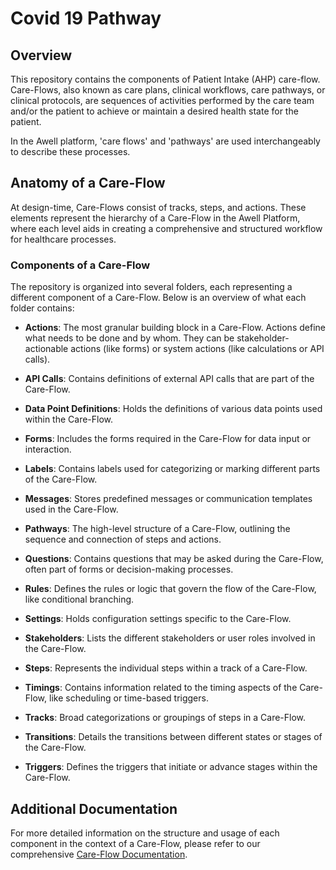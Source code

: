 
  # Covid 19 Pathway
  
  ## Overview
  This repository contains the components of Patient Intake (AHP) care-flow. Care-Flows, also known as care plans, clinical workflows, care pathways, or clinical protocols, are sequences of activities performed by the care team and/or the patient to achieve or maintain a desired health state for the patient.
  
  In the Awell platform, 'care flows' and 'pathways' are used interchangeably to describe these processes.
  
  ## Anatomy of a Care-Flow
  At design-time, Care-Flows consist of tracks, steps, and actions. These elements represent the hierarchy of a Care-Flow in the Awell Platform, where each level aids in creating a comprehensive and structured workflow for healthcare processes.
  
  ### Components of a Care-Flow
  The repository is organized into several folders, each representing a different component of a Care-Flow. Below is an overview of what each folder contains:
  
  - **Actions**: The most granular building block in a Care-Flow. Actions define what needs to be done and by whom. They can be stakeholder-actionable actions (like forms) or system actions (like calculations or API calls).
  
  - **API Calls**: Contains definitions of external API calls that are part of the Care-Flow.
  
  - **Data Point Definitions**: Holds the definitions of various data points used within the Care-Flow.
  
  - **Forms**: Includes the forms required in the Care-Flow for data input or interaction.
  
  - **Labels**: Contains labels used for categorizing or marking different parts of the Care-Flow.
  
  - **Messages**: Stores predefined messages or communication templates used in the Care-Flow.
  
  - **Pathways**: The high-level structure of a Care-Flow, outlining the sequence and connection of steps and actions.
  
  - **Questions**: Contains questions that may be asked during the Care-Flow, often part of forms or decision-making processes.
  
  - **Rules**: Defines the rules or logic that govern the flow of the Care-Flow, like conditional branching.
  
  - **Settings**: Holds configuration settings specific to the Care-Flow.
  
  - **Stakeholders**: Lists the different stakeholders or user roles involved in the Care-Flow.
  
  - **Steps**: Represents the individual steps within a track of a Care-Flow.
  
  - **Timings**: Contains information related to the timing aspects of the Care-Flow, like scheduling or time-based triggers.
  
  - **Tracks**: Broad categorizations or groupings of steps in a Care-Flow.
  
  - **Transitions**: Details the transitions between different states or stages of the Care-Flow.
  
  - **Triggers**: Defines the triggers that initiate or advance stages within the Care-Flow.
  
  ## Additional Documentation
  For more detailed information on the structure and usage of each component in the context of a Care-Flow, please refer to our comprehensive [Care-Flow Documentation](https://developers.awellhealth.com/awell-orchestration/docs/getting-started/what-is-awell-orchestration).
    